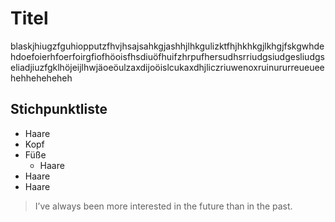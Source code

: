 # Titel
blaskjhiugzfguhiopputzfhvjhsajsahkgjashhjlhkgulizktfhjhkhkgjlkhgjfskgwhdehdoefoierhfoerfoirgfiofhöoisfhsdiuöfhuifzhrpufhersudhsrriudgsiudgesliudgseliadjiuzfgklhöjeijlhwjäoeöulzaxdijoöislcukaxdhjliczriuwenoxruinururreueueehehheheheheh

## Stichpunktliste
* Haare
* Kopf
* Füße
	* Haare
* Haare
* Haare

> I’ve always been more interested
> in the future than in the past.

